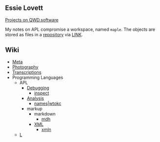 <section>

# Essie Lovett


[Projects on QWD.software](/wiki/#e)

My notes on APL compromise a workspace, named `maple`. The objects are stored as files in a [repository](https://github.com/finooiigee/maple) via [LINK](https://github.com/Dyalog/link).
</section>

<section>

# Wiki

* [Meta](wiki/meta.html)
* [Photography](wiki/photography.html)
* [Transcriptions](wiki/transcriptions.html)
* Programming Languages
    * APL
        * [Debugging](wiki/programming_languages/apl/debugging.html)
            * [inspect](wiki/programming_languages/apl/debugging/inspect.html)
        * [Analysis](wiki/programming_languages/apl/analysis.html)
            * [names](wiki/programming_languages/apl/analysis/names.html)|[wtokc](wiki/programming_languages/apl/analysis/wtokc.html)
        * markup
            * markdown
                * [mdh](wiki/programming_languages/apl/markup/markdown/mdh.html)
            * [XML](wiki/programming_languages/apl/markup/xml.html)
                * [xmln](wiki/programming_languages/apl/markup/xml/xmln.html)
    * [L](wiki/programming_languages/l.html)
</section>
